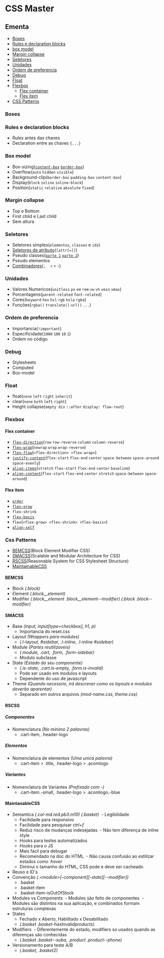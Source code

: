 # CSS Master

## Ementa

- [Boxes](#boxes)
- [Rules e declaration blocks](#rules-e-declaration-blocks)
- [box model](#box-model)
- [Margin collapse](#margin-collapse)
- [Seletores](#seletores)
- [Unidades](#unidades)
- [Ordem de preferencia](#ordem-de-preferencia)
- [Debug](#debug)
- [Float](#float)
- [Flexbox](#flexbox)
  - [Flex container](#flex-container)
  - [Flex item](#flex-item)
- [CSS Patterns](#css-patterns)

### Boxes

### Rules e declaration blocks

- Rules antes das chaves
- Declaration entre as chaves `{...}`

### Box model

- Box-sizing([`content-box`](https://mdn.mozillademos.org/files/13647/box-model-standard-small.png) [`border-box`](https://mdn.mozillademos.org/files/13649/box-model-alt-small.png))
- Overflow(`auto` `hidden` `visible`)
- Background-clip(`border-box` `padding-box` `content-box`)
- Display(`block` `inline` `inline-block`)
- Position(`static` `relative` `absolute` `fixed`)

### Margin collapse

- Top e Bottom
- First child e Last child
- Sem altura

### Seletores

- Seletores simples(`elementos`, `classes` e `ids`)
- [Seletores de atributo](https://mathmesquita.me/2017/01/24/seletores-avancados-de-css.html)(`[attr[=]]`)
- Pseudo classes([`parte 1`](https://mathmesquita.me/2017/01/25/seletores-avancados-de-css-2.html) [`parte 2`](https://mathmesquita.me/2017/02/22/seletores-avancados-de-css-3.html))
- Pseudo elementos
- [Combinadores](https://mathmesquita.me/2017/01/24/seletores-avancados-de-css.html)(`,` ` ` `>` `+` `~`)

### Unidades

- Valores Numericos(`unitless` `px` `em` `rem` `vw` `vh` `vmin` `vmax`)
- Porcentagens(`parent-related` `font-related`)
- Cores(`keyword` `hex` `hsl` `rgb` `hsla` `rgba`)
- Funções(`rgba()` `translate()` `url()` `...`)

### Ordem de preferencia

- Importancia(`!important`)
- Especificidade(`1000` `100` `10` `1`)
- Ordem no código

### Debug

- Stylesheets
- Computed
- Box-model

### Float

- float(`none` `left` `right` `inherit`)
- clear(`none` `both` `left` `right`)
- Height collapse(`empty div` `::after` `display: flow-root`)

### Flexbox

#### Flex container

- [`flex-direction`](https://css-tricks.com/wp-content/uploads/2013/04/flex-direction2.svg)(`row` `row-reverse` `column` `column-reverse`)
- [`flex-wrap`](https://css-tricks.com/wp-content/uploads/2014/05/flex-wrap.svg)(`nowrap` `wrap` `wrap-reverse`)
- [`flex-flow`](https://cdn.css-tricks.com/wp-content/uploads/2013/04/justify-content-2.svg)(`<flex-direction> <flex-wrap>`)
- [`justify-content`](https://cdn.css-tricks.com/wp-content/uploads/2013/04/justify-content-2.svg)(`flex-start` `flex-end` `center` `space-between` `space-around` `space-evenly`)
- [`align-items`](https://cdn.css-tricks.com/wp-content/uploads/2014/05/align-items.svg)(`stretch` `flex-start` `flex-end` `center` `baseline`)
- [`align-content`](https://css-tricks.com/wp-content/uploads/2013/04/align-content.svg)(`flex-start` `flex-end` `center` `stretch` `space-between` `space-around`)

#### Flex item

- [`order`](https://css-tricks.com/wp-content/uploads/2013/04/order-2.svg)
- [`flex-grow`](https://css-tricks.com/wp-content/uploads/2014/05/flex-grow.svg)
- `flex-shrink`
- [`flex-basis`](https://www.w3.org/TR/css-flexbox-1/images/rel-vs-abs-flex.svg)
- `flex`(`<flex-grow> <flex-shrink> <flex-basis>`)
- [`align-self`](https://css-tricks.com/wp-content/uploads/2014/05/align-self.svg)

### Css Patterns

- [BEMCSS](http://getbem.com/introduction/)(Block Element Modifier CSS)
- [SMACSS](https://smacss.com)(Scalable and Modular Architecture for CSS)
- [RSCSS](http://rscss.io)(Reasonable System for CSS Stylesheet Structure)
- [MaintainableCSS](https://maintainablecss.com)

#### BEMCSS

- Block *(.block)*
- Element *(.block__element)*
- Modifier *(.block__element .block__element--modifier)* *(.block .block--modifier)*

#### SMACSS

- Base *(input, input\[type=checkbox\], h1, p)*
  - Importancia do reset.css
- Layout *(Wrappers para modules)*
  - *(.l-layout, #sidebar, .l-inline, .l-inline #sidebar)*
- Module *(Partes reutilizaveis)*
  - *(.module, .cart, .form, .form-sidebar)*
  - Modulo subclasse
- State *(Estado do seu componente)*
  - *(.is-state, .cart.is-empty, .form.is-invalid)*
  - Pode ser usado em modulos e layouts
  - Dependente do uso de javascript
- Theme *(Quando necessrio, irá descrever como os layouts e modules deverão aparentar)*
  - Separado em outros arquivos *(mod-name.css, theme.css)*

#### RSCSS

##### Componentes

- Nomenclatura *(No minimo 2 palavras)*
  - .cart-item, .header-logo
  
##### Elementos

- Nomenclatura de elementos *(Uma unica palavra)*
  - .cart-item > .title, .header-logo > .acomlogo

##### Variantes

- Nomenclatura de Variantes *(Prefixado com -)*
  - .cart-item.-small, .header-logo > .acomlogo.-blue
  
#### MaintanableCSS

- Semantica *(.col-md.red.pb3.m10)* *(.basket)*
  - Legibilidade
  - Facilidade para responsivo
  - Facilidade para pesquisar *ctrl+f*
  - Reduz risco de mudanças indesejadas
  - Não tem diferença de inline style
  - Hooks para testes automatizados
  - Hooks para o JS
  - Mais facil para debugar
  - Recomendado na doc do HTML
  - Não causa confusão ao estilizar estados como *:hover*
  - Diminui o tamanho do HTML, CSS pode e deve ser cacheado
- Reuso e ID's
- Convenção *(.\<module\>\[-component\]\[-state\]\[--modifier\])*
  - .basket
  - .basket-item
  - .basket-item-isOutOfStock
- Modules vs Components
  - Modules são feito de componentes
  - Modules são distintos na sua aplicação, e combinados formam estruturas complexas
- States
  - Fechado x Aberto, Habilitado x Desabilitado
  - *(.basket .basket-hasInvalidproducts)*
- Modifiers
  - Diferentemente do estado, modifiers so usados quando as diferenças são conhecidas
  - *(.basket .basket--suba, .product .product--phone)*
- Versionamento para teste A/B
  - *(.basket, .basket2)*
